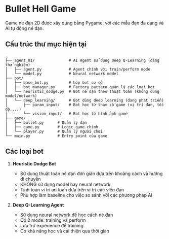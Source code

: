 # Bullet Hell Game

Game né đạn 2D được xây dựng bằng Pygame, với các mẫu đạn đa dạng và AI tự động né đạn.

## Cấu trúc thư mục hiện tại

```
.
├── agent_01/               # AI Agent sử dụng Deep Q-Learning (đang thử nghiệm)
│   ├── agent.py            # Agent chính với train/perform mode
│   └── model.py            # Neural network model
├── bot/               
│   ├── base_bot.py         # Lớp bot cơ sở
│   ├── bot_manager.py      # Factory pattern quản lý các loại bot
│   └── heuristic_dodge.py  # Bot né đạn theo thuật toán (không dùng model/network)
│   └── deep_learning/      # Bot dùng deep learning (đang phát triển)
│       ├── param_input/    # Bot học từ tham số game (vị trí đạn, tốc độ,...)
│       └── vision_input/   # Bot học từ hình ảnh game
├── game/              
│   ├── bullet.py      # Quản lý đạn
│   ├── game.py        # Logic game chính
│   └── player.py      # Quản lý người chơi
└── main.py            # Entry point của game
```

## Các loại bot

1. **Heuristic Dodge Bot**
   - Sử dụng thuật toán né đạn đơn giản dựa trên khoảng cách và hướng di chuyển
   - KHÔNG sử dụng model hay neural network
   - Tính toán vị trí an toàn dựa trên vị trí các viên đạn
   - Phù hợp làm baseline cho việc so sánh với các phương pháp AI

2. **Deep Q-Learning Agent**
   - Sử dụng neural network để học cách né đạn
   - Có 2 mode: training và perform
   - Lưu trữ experience để training
   - Có khả năng học và cải thiện qua thời gian